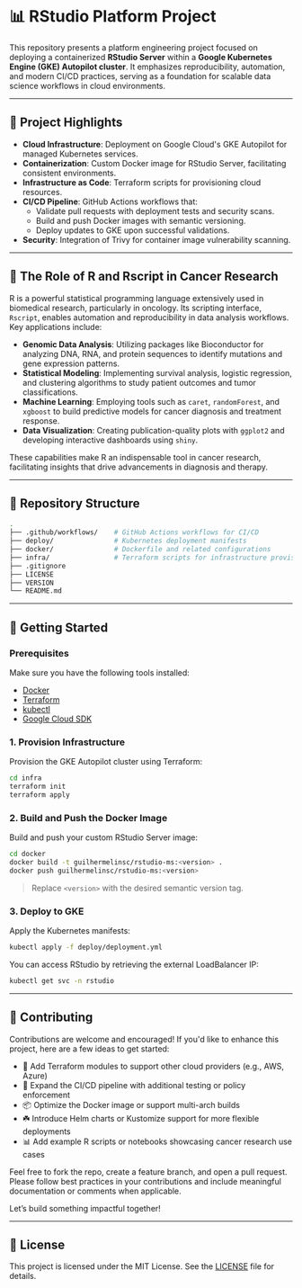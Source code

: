 # 📊 RStudio Platform Project

This repository presents a platform engineering project focused on deploying a containerized **RStudio Server** within a **Google Kubernetes Engine (GKE) Autopilot cluster**. It emphasizes reproducibility, automation, and modern CI/CD practices, serving as a foundation for scalable data science workflows in cloud environments.

---

## 🚀 Project Highlights

- **Cloud Infrastructure**: Deployment on Google Cloud's GKE Autopilot for managed Kubernetes services.
- **Containerization**: Custom Docker image for RStudio Server, facilitating consistent environments.
- **Infrastructure as Code**: Terraform scripts for provisioning cloud resources.
- **CI/CD Pipeline**: GitHub Actions workflows that:
  - Validate pull requests with deployment tests and security scans.
  - Build and push Docker images with semantic versioning.
  - Deploy updates to GKE upon successful validations.
- **Security**: Integration of Trivy for container image vulnerability scanning.

---

## 🍬 The Role of R and Rscript in Cancer Research

R is a powerful statistical programming language extensively used in biomedical research, particularly in oncology. Its scripting interface, `Rscript`, enables automation and reproducibility in data analysis workflows. Key applications include:

- **Genomic Data Analysis**: Utilizing packages like Bioconductor for analyzing DNA, RNA, and protein sequences to identify mutations and gene expression patterns.
- **Statistical Modeling**: Implementing survival analysis, logistic regression, and clustering algorithms to study patient outcomes and tumor classifications.
- **Machine Learning**: Employing tools such as `caret`, `randomForest`, and `xgboost` to build predictive models for cancer diagnosis and treatment response.
- **Data Visualization**: Creating publication-quality plots with `ggplot2` and developing interactive dashboards using `shiny`.

These capabilities make R an indispensable tool in cancer research, facilitating insights that drive advancements in diagnosis and therapy.

---

## 📁 Repository Structure

```bash
.
├── .github/workflows/    # GitHub Actions workflows for CI/CD
├── deploy/               # Kubernetes deployment manifests
├── docker/               # Dockerfile and related configurations
├── infra/                # Terraform scripts for infrastructure provisioning
├── .gitignore
├── LICENSE
├── VERSION
└── README.md
```

---

## 🔧 Getting Started

### Prerequisites

Make sure you have the following tools installed:

- [Docker](https://www.docker.com/)
- [Terraform](https://www.terraform.io/)
- [kubectl](https://kubernetes.io/docs/tasks/tools/)
- [Google Cloud SDK](https://cloud.google.com/sdk)

### 1. Provision Infrastructure

Provision the GKE Autopilot cluster using Terraform:

```bash
cd infra
terraform init
terraform apply
```

### 2. Build and Push the Docker Image

Build and push your custom RStudio Server image:

```bash
cd docker
docker build -t guilhermelinsc/rstudio-ms:<version> .
docker push guilhermelinsc/rstudio-ms:<version>
```

> Replace `<version>` with the desired semantic version tag.

### 3. Deploy to GKE

Apply the Kubernetes manifests:

```bash
kubectl apply -f deploy/deployment.yml
```

You can access RStudio by retrieving the external LoadBalancer IP:

```bash
kubectl get svc -n rstudio
```

---

## 🤝 Contributing

Contributions are welcome and encouraged! If you'd like to enhance this project, here are a few ideas to get started:

- 🔧 Add Terraform modules to support other cloud providers (e.g., AWS, Azure)
- 🧪 Expand the CI/CD pipeline with additional testing or policy enforcement
- 📦 Optimize the Docker image or support multi-arch builds
- ☘️ Introduce Helm charts or Kustomize support for more flexible deployments
- 📊 Add example R scripts or notebooks showcasing cancer research use cases

Feel free to fork the repo, create a feature branch, and open a pull request.  
Please follow best practices in your contributions and include meaningful documentation or comments when applicable.

Let’s build something impactful together!

---

## 📄 License

This project is licensed under the MIT License. See the [LICENSE](LICENSE) file for details.